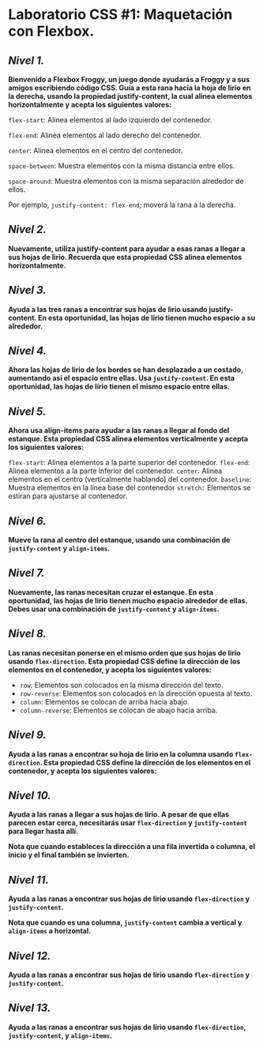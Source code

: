 # **Laboratorio CSS #1: Maquetación con Flexbox.**

## ***Nivel 1.***

**Bienvenido a Flexbox Froggy, un juego donde ayudarás a Froggy y a sus amigos escribiendo código CSS. Guía a esta rana hacia la hoja de lirio en la derecha, usando la propiedad justify-content, la cual alinea elementos horizontalmente y acepta los siguientes valores:**

`flex-start`: Alinea elementos al lado izquierdo del contenedor.

`flex-end`: Alinea elementos al lado derecho del contenedor.

`center`: Alinea elementos en el centro del contenedor.

`space-between`: Muestra elementos con la misma distancia entre ellos.

`space-around`: Muestra elementos con la misma separación alrededor de ellos.

Por ejemplo, `justify-content: flex-end`; moverá la rana a la derecha.


## ***Nivel 2.***

**Nuevamente, utiliza justify-content para ayudar a esas ranas a llegar a sus hojas de lirio. Recuerda que esta propiedad CSS alinea elementos horizontalmente.**


## ***Nivel 3.***

**Ayuda a las tres ranas a encontrar sus hojas de lirio usando justify-content. En esta oportunidad, las hojas de lirio tienen mucho espacio a su alrededor.**


## ***Nivel 4.***

**Ahora las hojas de lirio de los bordes se han desplazado a un costado, aumentando así el espacio entre ellas. Usa `justify-content`. En esta oportunidad, las hojas de lirio tienen el mismo espacio entre ellas.**

## ***Nivel 5.***

**Ahora usa align-items para ayudar a las ranas a llegar al fondo del estanque. Esta propiedad CSS alinea elementos verticalmente y acepta los siguientes valores:**

`flex-start`: Alinea elementos a la parte superior del contenedor.
`flex-end`: Alinea elementos a la parte inferior del contenedor.
`center`: Alinea elementos en el centro (verticalmente hablando) del contenedor.
`baseline`: Muestra elementos en la línea base del contenedor
`stretch:` Elementos se estiran para ajustarse al contenedor.

## ***Nivel 6.***

**Mueve la rana al centro del estanque, usando una combinación de `justify-content` y `align-items`.**

## ***Nivel 7.***

**Nuevamente, las ranas necesitan cruzar el estanque. En esta oportunidad, las hojas de lirio tienen mucho espacio alrededor de ellas. Debes usar una combinación de `justify-content` y `align-items`.**

## ***Nivel 8.***

**Las ranas necesitan ponerse en el mismo orden que sus hojas de lirio usando `flex-direction`. Esta propiedad CSS define la dirección de los elementos en el contenedor, y acepta los siguientes valores:**

- `row`: Elementos son colocados en la misma dirección del texto.
- `row-reverse`: Elementos son colocados en la dirección opuesta al texto.
- `column`: Elementos se colocan de arriba hacia abajo.
- `column-reverse`: Elementos se colocan de abajo hacia arriba.

## ***Nivel 9.***

**Ayuda a las ranas a encontrar su hoja de lirio en la columna usando `flex-direction`. Esta propiedad CSS define la dirección de los elementos en el contenedor, y acepta los siguientes valores:**

## ***Nivel 10.***

**Ayuda a las ranas a llegar a sus hojas de lirio. A pesar de que ellas parecen estar cerca, necesitarás usar `flex-direction` y `justify-content` para llegar hasta allí.**

**Nota que cuando estableces la dirección a una fila invertida o columna, el inicio y el final también se invierten.**

## ***Nivel 11.***

**Ayuda a las ranas a encontrar sus hojas de lirio usando `flex-direction` y `justify-content`.**

**Nota que cuando es una columna, `justify-content` cambia a vertical y `align-items` a horizontal.**

## ***Nivel 12.***

**Ayuda a las ranas a encontrar sus hojas de lirio usando `flex-direction` y `justify-content`.**

## ***Nivel 13.***

**Ayuda a las ranas a encontrar sus hojas de lirio usando `flex-direction`, `justify-content`, y `align-items`.**


